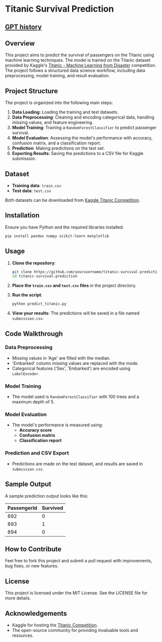 
# Titanic Survival Prediction

## [GPT history](https://chatgpt.com/share/6725b862-8104-800c-af83-b9d4c2e74951)


## Overview
This project aims to predict the survival of passengers on the Titanic using machine learning techniques. The model is trained on the Titanic dataset provided by Kaggle's [Titanic - Machine Learning from Disaster](https://www.kaggle.com/competitions/titanic) competition. The project follows a structured data science workflow, including data preprocessing, model training, and result evaluation.

## Project Structure
The project is organized into the following main steps:
1. **Data Loading**: Loading the training and test datasets.
2. **Data Preprocessing**: Cleaning and encoding categorical data, handling missing values, and feature engineering.
3. **Model Training**: Training a `RandomForestClassifier` to predict passenger survival.
4. **Model Evaluation**: Assessing the model's performance with accuracy, confusion matrix, and a classification report.
5. **Prediction**: Making predictions on the test set.
6. **Exporting Results**: Saving the predictions to a CSV file for Kaggle submission.

## Dataset
- **Training data**: `train.csv`
- **Test data**: `test.csv`

Both datasets can be downloaded from [Kaggle Titanic Competition](https://www.kaggle.com/competitions/titanic/data).

## Installation
Ensure you have Python and the required libraries installed:

```bash
pip install pandas numpy scikit-learn matplotlib
```

## Usage
1. **Clone the repository**:
   ```bash
   git clone https://github.com/yourusername/titanic-survival-prediction.git
   cd titanic-survival-prediction
   ```

2. **Place the `train.csv` and `test.csv` files** in the project directory.

3. **Run the script**:
   ```bash
   python predict_titanic.py
   ```

4. **View your results**:
   The predictions will be saved in a file named `submission.csv`.

## Code Walkthrough

### Data Preprocessing
- Missing values in 'Age' are filled with the median.
- 'Embarked' column missing values are replaced with the mode.
- Categorical features ('Sex', 'Embarked') are encoded using `LabelEncoder`.

### Model Training
- The model used is `RandomForestClassifier` with 100 trees and a maximum depth of 5.

### Model Evaluation
- The model's performance is measured using:
  - **Accuracy score**
  - **Confusion matrix**
  - **Classification report**

### Prediction and CSV Export
- Predictions are made on the test dataset, and results are saved in `submission.csv`.

## Sample Output
A sample prediction output looks like this:

| PassengerId | Survived |
|--------------|----------|
| 892          | 0        |
| 893          | 1        |
| 894          | 0        |

## How to Contribute
Feel free to fork this project and submit a pull request with improvements, bug fixes, or new features.

## License
This project is licensed under the MIT License. See the LICENSE file for more details.

## Acknowledgements
- Kaggle for hosting the [Titanic Competition](https://www.kaggle.com/competitions/titanic).
- The open-source community for providing invaluable tools and resources.

